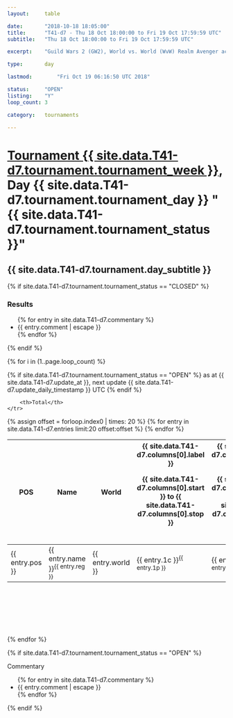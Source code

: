 ```yaml
---
layout: 	table

date: 		"2018-10-18 18:05:00"
title: 		"T41-d7 - Thu 18 Oct 18:00:00 to Fri 19 Oct 17:59:59 UTC"
subtitle: 	"Thu 18 Oct 18:00:00 to Fri 19 Oct 17:59:59 UTC"

excerpt:    "Guild Wars 2 (GW2), World vs. World (WvW) Realm Avenger achivement Tournament. \"Every Kill Counts\""

type:       day

lastmod: 		"Fri Oct 19 06:16:50 UTC 2018"

status:     "OPEN"
listing:    "Y"
loop_count: 3

category: 	tournaments

---
```

<div class="table_header">
    <h1><a href="{{ site.data.T41-d7.tournament.week_url }}">Tournament {{ site.data.T41-d7.tournament.tournament_week }}</a>, Day {{ site.data.T41-d7.tournament.tournament_day }} "{{ site.data.T41-d7.tournament.tournament_status }}"</h1>
    <h2>{{ site.data.T41-d7.tournament.day_subtitle }}</h2> 
</div>

{% if site.data.T41-d7.tournament.tournament_status == "CLOSED" %} 
<div class="commentary">
  <h3>Results</h3>
  <ul>
    {% for entry in site.data.T41-d7.commentary %}
    <li class="commentary_list">{{ entry.comment | escape }}</li>
    {% endfor %}
  </ul>
</div>
{% endif %}


{% for i in (1..page.loop_count) %}

{% if site.data.T41-d7.tournament.tournament_status == "OPEN" %} 
<span class="table_nextupdate">as at {{ site.data.T41-d7.update_at }}, next update {{ site.data.T41-d7.update_daily_timestamp }} UTC</span> 
{% endif %}

<table class="day_table">
  <colgroup>
    <col style="width:18px">
    <col style="width:55px">
    <col style="width:55px">
    <col style="width:12px">
    <col style="width:12px">
    <col style="width:12px">
    <col style="width:12px">
    <col style="width:12px">
    <col style="width:12px">
    <col style="width:12px">
    <col style="width:12px">
    <col style="width:12px">
    <col style="width:12px">
    <col style="width:12px">
    <col style="width:12px">
    <col style="width:12px">
    <col style="width:12px">
    <col style="width:12px">
    <col style="width:12px">
    <col style="width:12px">
    <col style="width:12px">
    <col style="width:12px">
    <col style="width:12px">
    <col style="width:12px">
    <col style="width:12px">
    <col style="width:12px">
    <col style="width:12px">
    <col style="width:18px">
  </colgroup>  
  <thead>
    <tr>
        <th>POS</th>
        <th class="AlignLeft">Name</th>
        <th class="AlignLeft">World</th>

<th><div class="label">{{ site.data.T41-d7.columns[0].label }}<p class="onhover">{{ site.data.T41-d7.columns[0].start }} to {{ site.data.T41-d7.columns[0].stop }}</p></div>​</th>
<th><div class="label">{{ site.data.T41-d7.columns[1].label }}<p class="onhover">{{ site.data.T41-d7.columns[1].start }} to {{ site.data.T41-d7.columns[1].stop }}</p></div>​</th>
<th><div class="label">{{ site.data.T41-d7.columns[2].label }}<p class="onhover">{{ site.data.T41-d7.columns[2].start }} to {{ site.data.T41-d7.columns[2].stop }}</p></div>​</th>
<th><div class="label">{{ site.data.T41-d7.columns[3].label }}<p class="onhover">{{ site.data.T41-d7.columns[3].start }} to {{ site.data.T41-d7.columns[3].stop }}</p></div>​</th>
<th><div class="label">{{ site.data.T41-d7.columns[4].label }}<p class="onhover">{{ site.data.T41-d7.columns[4].start }} to {{ site.data.T41-d7.columns[4].stop }}</p></div>​</th>
<th><div class="label">{{ site.data.T41-d7.columns[5].label }}<p class="onhover">{{ site.data.T41-d7.columns[5].start }} to {{ site.data.T41-d7.columns[5].stop }}</p></div>​</th>
<th><div class="label">{{ site.data.T41-d7.columns[6].label }}<p class="onhover">{{ site.data.T41-d7.columns[6].start }} to {{ site.data.T41-d7.columns[6].stop }}</p></div>​</th>
<th><div class="label">{{ site.data.T41-d7.columns[7].label }}<p class="onhover">{{ site.data.T41-d7.columns[7].start }} to {{ site.data.T41-d7.columns[7].stop }}</p></div>​</th>
<th><div class="label">{{ site.data.T41-d7.columns[8].label }}<p class="onhover">{{ site.data.T41-d7.columns[8].start }} to {{ site.data.T41-d7.columns[8].stop }}</p></div>​</th>
<th><div class="label">{{ site.data.T41-d7.columns[9].label }}<p class="onhover">{{ site.data.T41-d7.columns[9].start }} to {{ site.data.T41-d7.columns[9].stop }}</p></div>​</th>
<th><div class="label">{{ site.data.T41-d7.columns[10].label }}<p class="onhover">{{ site.data.T41-d7.columns[10].start }} to {{ site.data.T41-d7.columns[10].stop }}</p></div>​</th>

<th><div class="label">{{ site.data.T41-d7.columns[11].label }}<p class="onhover">{{ site.data.T41-d7.columns[11].start }} to {{ site.data.T41-d7.columns[11].stop }}</p></div>​</th>
<th><div class="label">{{ site.data.T41-d7.columns[12].label }}<p class="onhover">{{ site.data.T41-d7.columns[12].start }} to {{ site.data.T41-d7.columns[12].stop }}</p></div>​</th>
<th><div class="label">{{ site.data.T41-d7.columns[13].label }}<p class="onhover">{{ site.data.T41-d7.columns[13].start }} to {{ site.data.T41-d7.columns[13].stop }}</p></div>​</th>
<th><div class="label">{{ site.data.T41-d7.columns[14].label }}<p class="onhover">{{ site.data.T41-d7.columns[14].start }} to {{ site.data.T41-d7.columns[14].stop }}</p></div>​</th>
<th><div class="label">{{ site.data.T41-d7.columns[15].label }}<p class="onhover">{{ site.data.T41-d7.columns[15].start }} to {{ site.data.T41-d7.columns[15].stop }}</p></div>​</th>
<th><div class="label">{{ site.data.T41-d7.columns[16].label }}<p class="onhover">{{ site.data.T41-d7.columns[16].start }} to {{ site.data.T41-d7.columns[16].stop }}</p></div>​</th>
<th><div class="label">{{ site.data.T41-d7.columns[17].label }}<p class="onhover">{{ site.data.T41-d7.columns[17].start }} to {{ site.data.T41-d7.columns[17].stop }}</p></div>​</th>
<th><div class="label">{{ site.data.T41-d7.columns[18].label }}<p class="onhover">{{ site.data.T41-d7.columns[18].start }} to {{ site.data.T41-d7.columns[18].stop }}</p></div>​</th>
<th><div class="label">{{ site.data.T41-d7.columns[19].label }}<p class="onhover">{{ site.data.T41-d7.columns[19].start }} to {{ site.data.T41-d7.columns[19].stop }}</p></div>​</th>
<th><div class="label">{{ site.data.T41-d7.columns[20].label }}<p class="onhover">{{ site.data.T41-d7.columns[20].start }} to {{ site.data.T41-d7.columns[20].stop }}</p></div>​</th>

<th><div class="label">{{ site.data.T41-d7.columns[21].label }}<p class="onhover">{{ site.data.T41-d7.columns[21].start }} to {{ site.data.T41-d7.columns[21].stop }}</p></div>​</th>
<th><div class="label">{{ site.data.T41-d7.columns[22].label }}<p class="onhover">{{ site.data.T41-d7.columns[22].start }} to {{ site.data.T41-d7.columns[22].stop }}</p></div>​</th>
<th><div class="label">{{ site.data.T41-d7.columns[23].label }}<p class="onhover">{{ site.data.T41-d7.columns[23].start }} to {{ site.data.T41-d7.columns[23].stop }}</p></div>​</th>

        <th>Total</th>
    </tr>
  </thead>
  {% assign offset = forloop.index0 | times: 20 %}
<tbody>
{% for entry in site.data.T41-d7.entries limit:20 offset:offset %}
  <tr>
    <td class="pl{{ entry.pos }}">{{ entry.pos }}</td>
    <td class="AlignLeft">{{ entry.name }}<sup>{{ entry.reg }}</sup></td>
    <td class="AlignLeft">{{ entry.world }}</td>
    <td class="pl{{ entry.1p }}">{{ entry.1c }}<sup>{{ entry.1p }}</sup></td>
    <td class="pl{{ entry.2p }}">{{ entry.2c }}<sup>{{ entry.2p }}</sup></td>
    <td class="pl{{ entry.3p }}">{{ entry.3c }}<sup>{{ entry.3p }}</sup></td>
    <td class="pl{{ entry.4p }}">{{ entry.4c }}<sup>{{ entry.4p }}</sup></td>
    <td class="pl{{ entry.5p }}">{{ entry.5c }}<sup>{{ entry.5p }}</sup></td>
    <td class="pl{{ entry.6p }}">{{ entry.6c }}<sup>{{ entry.6p }}</sup></td>
    <td class="pl{{ entry.7p }}">{{ entry.7c }}<sup>{{ entry.7p }}</sup></td>
    <td class="pl{{ entry.8p }}">{{ entry.8c }}<sup>{{ entry.8p }}</sup></td>
    <td class="pl{{ entry.9p }}">{{ entry.9c }}<sup>{{ entry.9p }}</sup></td>
    <td class="pl{{ entry.10p }}">{{ entry.10c }}<sup>{{ entry.10p }}</sup></td>
    <td class="pl{{ entry.11p }}">{{ entry.11c }}<sup>{{ entry.11p }}</sup></td>
    <td class="pl{{ entry.12p }}">{{ entry.12c }}<sup>{{ entry.12p }}</sup></td>
    <td class="pl{{ entry.13p }}">{{ entry.13c }}<sup>{{ entry.13p }}</sup></td>
    <td class="pl{{ entry.14p }}">{{ entry.14c }}<sup>{{ entry.14p }}</sup></td>
    <td class="pl{{ entry.15p }}">{{ entry.15c }}<sup>{{ entry.15p }}</sup></td>
    <td class="pl{{ entry.16p }}">{{ entry.16c }}<sup>{{ entry.16p }}</sup></td>
    <td class="pl{{ entry.17p }}">{{ entry.17c }}<sup>{{ entry.17p }}</sup></td>
    <td class="pl{{ entry.18p }}">{{ entry.18c }}<sup>{{ entry.18p }}</sup></td>
    <td class="pl{{ entry.19p }}">{{ entry.19c }}<sup>{{ entry.19p }}</sup></td>
    <td class="pl{{ entry.20p }}">{{ entry.20c }}<sup>{{ entry.20p }}</sup></td>
    <td class="pl{{ entry.21p }}">{{ entry.21c }}<sup>{{ entry.21p }}</sup></td>
    <td class="pl{{ entry.22p }}">{{ entry.22c }}<sup>{{ entry.22p }}</sup></td>
    <td class="pl{{ entry.23p }}">{{ entry.23c }}<sup>{{ entry.23p }}</sup></td>
    <td class="pl{{ entry.24p }}">{{ entry.24c }}<sup>{{ entry.24p }}</sup></td>
    <td>{{ entry.total }}</td>
  </tr>
{% endfor %}  
</tbody>
</table>
<div class="leaderboard">
  <script async src="//pagead2.googlesyndication.com/pagead/js/adsbygoogle.js"></script>
  <!-- 728x90 -->
  <ins class="adsbygoogle"
       style="display:inline-block;width:728px;height:90px"
       data-ad-client="ca-pub-3274917281288240"
       data-ad-slot="3870538733"></ins>
  <script>
  (adsbygoogle = window.adsbygoogle || []).push({});
  </script>    
</div>
<br />
{% endfor %}

{% if site.data.T41-d7.tournament.tournament_status == "OPEN" %} 
<div class="commentary">
  <span class="commentary_title">Commentary</span>
  <ul>
    {% for entry in site.data.T41-d7.commentary %}
    <li class="commentary_list">{{ entry.comment | escape }}</li>
    {% endfor %}
  </ul>
</div>
{% endif %}


